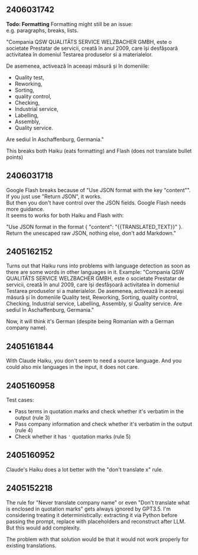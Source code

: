## 2406031742

**Todo: Formatting**
Formatting might still be an issue:  
e.g. paragraphs, breaks, lists.

"Compania QSW QUALITÄTS SERVICE WELZBACHER GMBH, este o societate Prestatar de servicii, creată în anul 2009, care își desfășoară activitatea în domeniul Testarea produselor si a materialelor. 

De asemenea, activează în aceeași măsură și în domeniile:

- Quality test, 
- Reworking,
- Sorting, 
- quality control, 
- Checking, 
- Industrial service, 
- Labelling, 
- Assembly, 
- Quality service. 

Are sediul în Aschaffenburg, Germania."

This breaks both Haiku (eats formatting) and Flash (does not translate bullet points)

## 2406031718

Google Flash breaks because of "Use JSON format with the key "content"".
If you just use "Return JSON", it works.  
But then you don't have control over the JSON fields.
Google Flash needs more guidance.  
It seems to works for both Haiku and Flash with:  

"Use JSON format in the format { "content": "{{TRANSLATED_TEXT}}" }. Return the unescaped raw JSON, nothing else, don't add Markdown."

## 2405162152

Turns out that Haiku runs into problems with language detection as soon as there are some words in other languages in it.
Example: "Compania QSW QUALITÄTS SERVICE WELZBACHER GMBH, este o societate Prestatar de servicii, creată în anul 2009, care își desfășoară activitatea în domeniul Testarea produselor si a materialelor. De asemenea, activează în aceeași măsură și în domeniile Quality test, Reworking, Sorting, quality control, Checking, Industrial service, Labelling, Assembly, și Quality service. Are sediul în Aschaffenburg, Germania."

Now, it will think it's German (despite being Romanian with a German company name).

## 2405161844

With Claude Haiku, you don't seem to need a source language.
And you could also mix languages in the input, it does not care.

## 2405160958

Test cases:

- Pass terms in quotation marks and check whether it's verbatim in the output (rule 3)
- Pass company information and check whether it's verbatim in the output (rule 4)
- Check whether it has `'` quotation marks (rule 5)

## 2405160952

Claude's Haiku does a lot better with the "don't translate x" rule.


## 2405152218

The rule for "Never translate company name" or even "Don't translate what is enclosed in quotation marks" gets always ignored by GPT3.5.
I'm considering treating it deterministically: extracting it via Python before passing the prompt, replace with placeholders and reconstruct after LLM.
But this would add complexity.

The problem with that solution would be that it would not work properly for existing translations.
